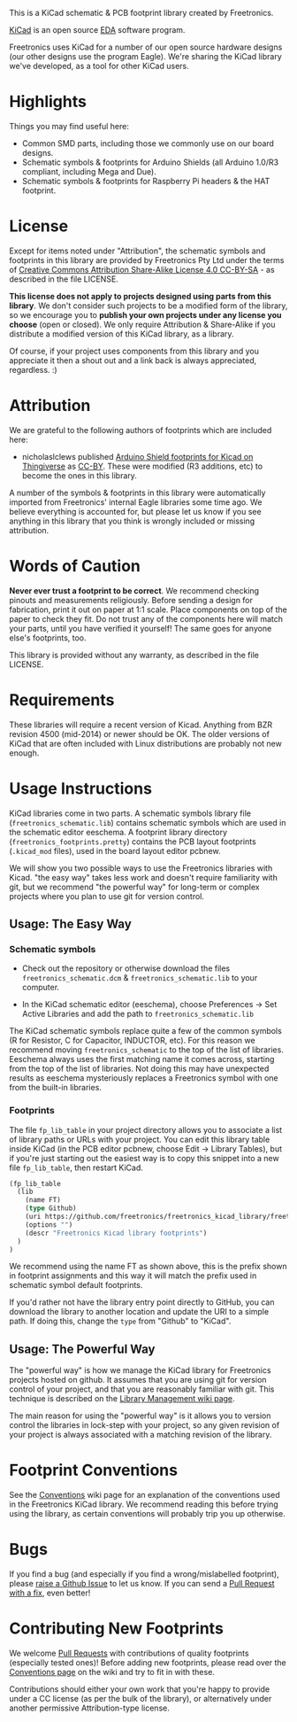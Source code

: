 This is a KiCad schematic & PCB footprint library created by Freetronics.

[KiCad](http://www.kicad-pcb.org) is an open source
[EDA](http://en.wikipedia.org/wiki/Electronic_design_automation)
software program.

Freetronics uses KiCad for a number of our open source hardware designs (our other designs use the program Eagle). We're sharing the KiCad library we've developed, as a tool for other KiCad users.

# Highlights

Things you may find useful here:

* Common SMD parts, including those we commonly use on our board designs.
* Schematic symbols & footprints for Arduino Shields (all Arduino 1.0/R3 compliant, including Mega and Due).
* Schematic symbols & footprints for Raspberry Pi headers & the HAT footprint.

# License

Except for items noted under "Attribution", the schematic symbols and footprints in this library are provided by Freetronics Pty Ltd under the terms of [Creative Commons Attribution Share-Alike License 4.0 CC-BY-SA](https://creativecommons.org/licenses/by-sa/4.0/) - as described in the file LICENSE.

**This license does not apply to projects designed using parts from this library**. We don't consider such projects to be a modified form of the library, so we encourage you to **publish your own projects under any license you choose** (open or closed). We only require Attribution & Share-Alike if you distribute a modified version of this KiCad library, as a library.

Of course, if your project uses components from this library and you appreciate it then a shout out and a link back is always appreciated, regardless. :)

# Attribution

We are grateful to the following authors of footprints which are included here:

* nicholaslclews published [Arduino Shield footprints for Kicad on Thingiverse](http://www.thingiverse.com/thing:9630) as [CC-BY](http://creativecommons.org/licenses/by/3.0/). These were modified (R3 additions, etc) to become the ones in this library.

A number of the symbols & footprints in this library were automatically imported from Freetronics' internal Eagle libraries some time ago. We believe everything is accounted for, but please let us know if you see anything in this library that you think is wrongly included or missing attribution.

# Words of Caution

**Never ever trust a footprint to be correct**. We recommend checking pinouts and measurements religiously. Before sending a design for fabrication, print it out on paper at 1:1 scale. Place components on top of the paper to check they fit. Do not trust any of the components here will match your parts, until you have verified it yourself! The same goes for anyone else's footprints, too.

This library is provided without any warranty, as described in the file LICENSE.

# Requirements

These libraries will require a recent version of Kicad. Anything from BZR revision 4500 (mid-2014) or newer should be OK. The older versions of KiCad that are often included with Linux distributions are probably not new enough.

# Usage Instructions

KiCad libraries come in two parts. A schematic symbols library file (`freetronics_schematic.lib`) contains schematic symbols which are used in the schematic editor eeschema. A footprint library directory (`freetronics_footprints.pretty`) contains the PCB layout footprints (`.kicad_mod` files), used in the board layout editor pcbnew.

We will show you two possible ways to use the Freetronics libraries with Kicad. "the easy way" takes less work and doesn't require familiarity with git, but we recommend "the powerful way" for long-term or complex projects where you plan to use git for version control.

## Usage: The Easy Way

### Schematic symbols

* Check out the repository or otherwise download the files `freetronics_schematic.dcm` & `freetronics_schematic.lib` to your computer.

* In the KiCad schematic editor (eeschema), choose Preferences -> Set Active Libraries and add the path to `freetronics_schematic.lib`

The KiCad schematic symbols replace quite a few of the common symbols (R for Resistor, C for Capacitor, INDUCTOR, etc). For this reason we recommend moving `freetronics_schematic` to the top of the list of libraries. Eeschema always uses the first matching name it comes across, starting from the top of the list of libraries. Not doing this may have unexpected results as eeschema mysteriously replaces a Freetronics symbol with one from the built-in libraries.

### Footprints

The file `fp_lib_table` in your project directory allows you to associate a list of library paths or URLs with your project. You can edit this library table inside KiCad (in the PCB editor pcbnew, choose Edit -> Library Tables), but if you're just starting out the easiest way is to copy this snippet into a new file `fp_lib_table`, then restart KiCad.

```lisp
(fp_lib_table
  (lib
    (name FT)
    (type Github)
    (uri https://github.com/freetronics/freetronics_kicad_library/freetronics_footprints.pretty)
    (options "")
    (descr "Freetronics Kicad library footprints")
  )
)
```

We recommend using the name FT as shown above, this is the prefix shown in footprint assignments and this way it will match the prefix used in schematic symbol default footprints.

If you'd rather not have the library entry point directly to GitHub, you can download the library to another location and update the URI to a simple path. If doing this, change the `type` from "Github" to "KiCad".

## Usage: The Powerful Way

The "powerful way" is how we manage the KiCad library for Freetronics projects hosted on github. It assumes that you are using git for version control of your project, and that you are reasonably familiar with git. This technique is described on the [Library Management wiki page](https://github.com/freetronics/freetronics_kicad_library/wiki/Library-Management).

The main reason for using the "powerful way" is it allows you to version control the libraries in lock-step with your project, so any given revision of your project is always associated with a matching revision of the library.

# Footprint Conventions

See the [Conventions](https://github.com/freetronics/freetronics_kicad_library/wiki/Conventions) wiki page for an explanation of the conventions used in the Freetronics KiCad library. We recommend reading this before trying using the library, as certain conventions will probably trip you up otherwise.

# Bugs

If you find a bug (and especially if you find a wrong/mislabelled footprint), please [raise a Github Issue](https://github.com/freetronics/freetronics_kicad_library/issues) to let us know. If you can send a [Pull Request with a fix](https://github.com/freetronics/freetronics_kicad_library/pulls), even better!

# Contributing New Footprints

We welcome [Pull Requests](https://github.com/freetronics/freetronics_kicad_library/pulls) with contributions of quality footprints (especially tested ones)! Before adding new footprints, please read over the [Conventions page](https://github.com/freetronics/freetronics_kicad_library/wiki/Conventions) on the wiki and try to fit in with these.

Contributions should either your own work that you're happy to provide under a CC license (as per the bulk of the library), or alternatively under another permissive Attribution-type license.
